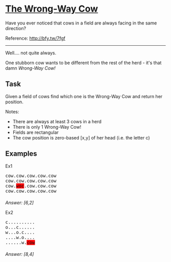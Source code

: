 # [The Wrong-Way Cow](https://www.codewars.com/kata/57d7536d950d8474f6000a06)

Have you ever noticed that cows in a field are always facing in the same direction?

Reference: http://bfy.tw/7fgf

<hr>

Well.... not quite always.

One stubborn cow wants to be different from the rest of the herd - it's that damn *Wrong-Way Cow!*

<h2>Task</h2>

Given a field of cows find which one is the Wrong-Way Cow and return her position.

Notes:

* There are always at least 3 cows in a herd
* There is only 1 Wrong-Way Cow!
* Fields are rectangular
* The cow position is zero-based [x,y] of her head (i.e. the letter c)

<h2>Examples</h2>

Ex1
<pre style="margin-bottom:20px">
cow.cow.cow.cow.cow
cow.cow.cow.cow.cow
cow.<span style="background:red">woc</span>.cow.cow.cow
cow.cow.cow.cow.cow
</pre>

*Answer: [6,2]*

Ex2
<pre style="margin-bottom:20px">
c..........
o...c......
w...o.c....
....w.o....
......w.<span style="background:red">cow</span>
</pre>

*Answer: [8,4]*
